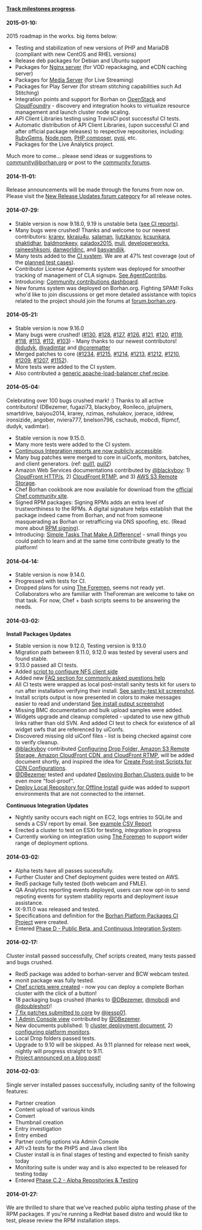 **[Track milestones progress](https://github.com/bordar/platform-install-packages/issues/milestones)**.

#### 2015-01-10:

2015 roadmap in the works. big items below:

+ Testing and stabilization of new versions of PHP and MariaDB (compliant with new CentOS and RHEL versions)
+ Release deb packages for Debian and Ubuntu support
+ Packages for [Nginx server](https://github.com/bordar/nginx-vod-module) (for VOD repackaging, and eCDN caching server)
+ Packages for [Media Server](https://github.com/bordar/media-server) (for Live Streaming)
+ Packages for Play Server (for stream stitching capabilities such Ad Stitching)
+ Integration points and support for Borhan on [OpenStack](http://www.openstack.org/) and [CloudFoundry](http://www.cloudfoundry.org) - discovery and integration hooks to virtualize resource management and launch cluster node scaling.
+ API Client Libraries testing using TravisCI post successful CI tests. 
+ Automatic distribution of API Client Libraries, (upon successful CI and after official package releases) to respective repositories, including: [RubyGems](http://rubygems.org), [Node npm](https://www.npmjs.org), [PHP composer](https://getcomposer.org), [pypi](https://pypi.python.org), etc.
+ Packages for the Live Analytics project. 

Much more to come... please send ideas or suggestions to community@borhan.org or post to the [community forums](http://forum.borhan.org).

#### 2014-11-01:

Release announcements will be made through the forums from now on.
Please visit the [New Release Updates forum category](http://forum.borhan.org/category/new-release-updates) for all release notes.

#### 2014-07-29:

+ Stable version is now 9.18.0, 9.19 is unstable beta ([see CI reports](http://installrepo.borhan.org/reports/ci/)). 
+ Many bugs were crushed! Thanks and welcome to our newest contributors: [krarey](https://github.com/krarey), [kkraju4u](https://github.com/kkraju4u), [salaman](https://github.com/salaman), [ljutzkanov](https://github.com/ljutzkanov), [kcsunkara](https://github.com/kcsunkara), [shaktidhar](https://github.com/shaktidhar), [baldmonkeey](https://github.com/baldmonkeey), [paladox2015](https://github.com/paladox2015), [muli](https://github.com/muli), [developerworks](https://github.com/developerworks), [rajneeshksoni](https://github.com/rajneeshksoni), [danworldinc](https://github.com/danworldinc), and [basvandijk](https://github.com/basvandijk).
+ Many tests added to the [CI system](https://github.com/bordar/platform-continuous-integration). We are at 47% test coverage (out of the [planned test cases](https://github.com/bordar/platform-continuous-integration/blob/master/README.md#the-test-suites)).
+ Contributor License Agreements system was deployed for smoother tracking of management of CLA signups. [See AgentContribs](http://agentcontribs.borhan.org/).
+ Introducing: [Community contributions dashboard](http://agentcontribs.borhan.org:8080/). 
+ New forums system was deployed on Borhan.org. Fighting SPAM! Folks who'd like to join discussions or get more detailed assistance with topics related to the project should join the forums at [forum.borhan.org](http://forum.borhan.org).


#### 2014-05-21:

+ Stable version is now 9.16.0
+ Many bugs were crushed! ([#130](https://github.com/bordar/platform-install-packages/pull/130), [#128](https://github.com/bordar/platform-install-packages/pull/128), [#127](https://github.com/bordar/platform-install-packages/pull/127), [#126](https://github.com/bordar/platform-install-packages/pull/126), [#121](https://github.com/bordar/platform-install-packages/pull/121), [#120](https://github.com/bordar/platform-install-packages/pull/120), [#119](https://github.com/bordar/platform-install-packages/pull/119), [#118](https://github.com/bordar/platform-install-packages/pull/118), [#113](https://github.com/bordar/platform-install-packages/pull/113), [#112](https://github.com/bordar/platform-install-packages/pull/112), [#103](https://github.com/bordar/platform-install-packages/pull/103)) - Many thanks to our newest contributors! [@dudyk](https://github.com/dudyk), [@vadimtar](https://github.com/vadimtar) and [@corematter](https://github.com/corematter)
+ Merged patches to core ([#1234](https://github.com/bordar/server/pull/1234), [#1215](https://github.com/bordar/server/pull/1215), [#1214](https://github.com/bordar/server/pull/1214), [#1213](https://github.com/bordar/server/pull/1213), [#1212](https://github.com/bordar/server/pull/1212), [#1210](https://github.com/bordar/server/pull/1210), [#1209](https://github.com/bordar/server/pull/1209), [#1207](https://github.com/bordar/server/pull/1207), [#1152](https://github.com/bordar/server/pull/1152)).
+ More tests were added to the CI system.
+ Also contributed a [generic apache-load-balancer chef recipe](http://community.opscode.com/cookbooks/apache_load_balancer).


#### 2014-05-04:

Celebrating over 100 bugs crushed mark! :) Thanks to all active contributors! (DBezemer, fugazi73, blackyboy, Ronileco, jpluijmers, smartdrive, baiyou2014, krarey, nzimas, nshulakov, joerace, iddrew, ironsizide, angober, nviera777, bnelson796, cschaub, mobcdi, flipmcf, dudyk, vadimtar).   

+ Stable version is now 9.15.0.
+ Many more tests were added to the CI system.
+ [Continuous Integration reports are now publicly accessible](http://installrepo.borhan.org/reports/ci/). 
+ Many bug patches were merged to core in uiConfs, monitors, batches, and client generators. (ref: [pull1](https://github.com/jessp01/server/compare/borhan:master...master), [pull2](https://github.com/bordar/server/commit/3cfacf04d48640d63cc6080592ffcc1270da82a3))
+ Amazon Web Services documentations contributed by [@blackyboy](https://github.com/blackyboy): 1) [CloudFront HTTP/s](https://github.com/bordar/platform-install-packages/blob/master/doc/setting-up-amazon-cloudfront-cdn-http-https.md), 2) [CloudFront RTMP](https://github.com/bordar/platform-install-packages/blob/master/doc/setting-up-amazon-cloudfront-cdn-rtmp.md), and 3) [AWS S3 Remote Storage](https://github.com/bordar/platform-install-packages/blob/master/doc/setup-amazon-S3-remote-storage.md).
+ Chef Borhan cookbook are now available for download from the [official Chef community site](http://community.opscode.com/cookbooks/borhan). 
+ Signed RPM packages: Signing RPMs adds an extra level of trustworthiness to the RPMs. A digital signature helps establish that the package indeed came from Borhan, and not from someone masquerading as Borhan or retrafficing via DNS spoofing, etc. (Read more about [RPM signing](http://docs.fedoraproject.org/en-US/Fedora_Draft_Documentation/0.1/html/RPM_Guide/ch11s04.html)). 
+ Introducing: [Simple Tasks That Make A Difference!](https://github.com/bordar/platform-install-packages/blob/master/doc/tasks.md) - small things you could patch to learn and at the same time contribute greatly to the platform!


#### 2014-04-14:

+ Stable version is now 9.14.0.
+ Progressed with tests for CI.
+ Dropped plans for using [The Foremen](http://www.theforeman.org/), seems not ready yet. Collaborators who are familiar with TheForeman are welcome to take on that task. For now, Chef + bash scripts seems to be answering the needs.

#### 2014-03-02:

**Install Packages Updates**

+ Stable version is now 9.12.0, Testing version is 9.13.0
+ Migration path between 9.11.0, 9.12.0 was tested by several users and found stable. 
+ 9.13.0 passed all CI tests.
+ Added [script to configure NFS client side](https://github.com/bordar/platform-install-packages/blob/master/RPM/scripts/postinst/borhan-nfs-client-config.sh)
+ Added new [FAQ section for commonly asked questions help](https://github.com/bordar/platform-install-packages/blob/master/doc/borhan-packages-faq.md)
+ All CI tests were wrapped as local post-install sanity tests kit for users to run after installation verifying their install. [See sanity-test kit screenshot](https://raw.githubusercontent.com/borhan/platform-install-packages/master/doc/post-inst-sanity-tests-output.png).
+ Install scripts output is now presented in colors to make messages easier to read and understand [See install output screenshot](https://raw.githubusercontent.com/borhan/platform-install-packages/master/doc/rpm_install_console_colors.png)
+ Missing BMC documentation and bulk upload samples were added.
+ Widgets upgrade and cleanup completed - updated to use new github links rather than old SVN. And added CI test to check for existence of all widget swfs that are referenced by uiConfs.
+ Discovered missing old uiConf files - list is being checked against core to verify cleanup.
+ [@blackyboy](https://github.com/blackyboy) contributed [Configuring Drop Folder, Amazon S3 Remote Storage, Amazon CloudFront CDN, and CloudFront RTMP](https://github.com/bordar/platform-install-packages/issues/61#issuecomment-38462301), will be added document shortly, and inspired the idea for [Create Post-Inst Scripts for CDN Configurations](https://github.com/bordar/platform-install-packages/issues/80).
+ [@DBezemer](https://github.com/DBezemer) tested and updated [Deploying Borhan Clusters guide](https://github.com/bordar/platform-install-packages/blob/master/doc/rpm-cluster-deployment-instructions.md) to be even more "fool-proof".
+ [Deploy Local Repository for Offline Install](https://github.com/bordar/platform-install-packages/blob/master/doc/deploy-local-rpm-repo-offline-install.md) guide was added to support environments that are not connected to the internet. 

**Continuous Integration Updates**

+ Nightly sanity occurs each night on EC2, logs entries to SQLite and sends a CSV report by email. See [example CSV Report](https://github.com/bordar/platform-install-packages/blob/master/doc/ci_example_csv_report.csv)
+ Erected a cluster to test on ESXi for testing, integration in progress
+ Currently working on integration using [The Foremen](http://www.theforeman.org/) to support wider range of deployment options.

#### 2014-03-02:

+ Alpha tests have all passes sucessfully. 
+ Further Cluster and Chef deployment guides were tested on AWS.
+ Red5 package fully tested (both webcam and FMLE).
+ QA Analytics reporting events deployed, users can now opt-in to send repoting events for system stability reports and deployment issue assistance.
+ IX-9.11.0 was released and tested.
+ Specifications and definition for the [Borhan Platform Packages CI Project](https://github.com/bordar/platform-continuous-integration) were created.
+ Entered [Phase D - Public Beta, and Continuous Integration System](http://borhan.github.io/platform-install-packages/#phase-d).
   
#### 2014-02-17:
Cluster install passed successfully, Chef scripts created, many tests passed and bugs crushed.

+ Red5 package was added to borhan-server and BCW webcam tested.
+ monit package was fully tested.
+ [Chef scripts were created](https://github.com/bordar/platform-install-packages/tree/master/RPM/chef-repo) - now you can deploy a complete Borhan cluster with the click of a button!
+ 18 packaging bugs crushed (thanks to [@DBezemer](https://github.com/DBezemer), [@mobcdi](https://github.com/mobcdi) and [@doubleshot](https://github.com/doubleshot))!
+ [7 fix patches submitted to core](https://github.com/bordar/server/pull/871) by [@jessp01](https://github.com/jessp01).
+ [1 Admin Console view](https://github.com/bordar/server/pull/872 ) contributed by  [@DBezemer](https://github.com/DBezemer).
+ New documents published: 1) [cluster deployment document](http://bit.ly/kipp-cluster-yum), 2) [configuring platform monitors](http://bit.ly/kipp-monitoring).
+ Local Drop folders passed tests.
+ Upgrade to 9.10 will be skipped. As 9.11 planned for release next week, nightly will progress straight to 9.11.
+ [Project announced on a blog post!](http://blog.borhan.org/introducing-kipp-borhan-install-made-simple)

#### 2014-02-03:
Single server installed passes successfully, including sanity of the following features:   

+ Partner creation
+ Content upload of various kinds
+ Convert
+ Thumbnail creation
+ Entry investigation
+ Entry embed
+ Partner config options via Admin Console
+ API v3 tests for the PHP5 and Java client libs
+ Cluster install is in final stages of testing and expected to finish sanity today
+ Monitoring suite is under way and is also expected to be released for testing today
+ Entered [Phase C.2 - Alpha Repositories & Testing](http://borhan.github.io/platform-install-packages/#phase-c2)
      
#### 2014-01-27:
We are thrilled to share that we've reached public alpha testing phase of the RPM packages.
If you're running a RedHat based distro and would like to test, please review the RPM installation steps.

